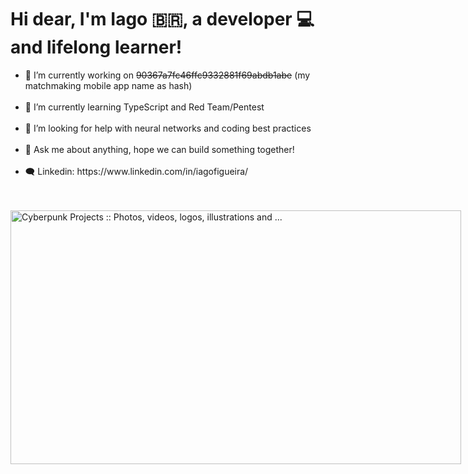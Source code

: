 <h1 align="left">Hi dear, I'm Iago 🇧🇷, a developer 💻 and lifelong learner! </h1>
<ul>
  <li>🔭 I’m currently working on <s>90367a7fc46ffc9332881f69abdb1abe</s> (my matchmaking mobile app name as hash)</li>
  <br>
  <li>🌱 I’m currently learning TypeScript and Red Team/Pentest</li>
  <br>
  <li>🤔 I’m looking for help with neural networks and coding best practices</li>
  <br>
  <li>💬 Ask me about anything, hope we can build something together!</li>
  <br>
  <li>🗨️ Linkedin: https://www.linkedin.com/in/iagofigueira/</li>
</ul>

<br>
<br>

<img src="https://i.pinimg.com/originals/f1/ed/a4/f1eda4768df8d8135c779772f2833e88.gif" jsaction="VQAsE" class="sFlh5c pT0Scc iPVvYb" style="max-width: 1400px; height: 406px; margin: 0px; width: 721px;" alt="Cyberpunk Projects :: Photos, videos, logos, illustrations and ..." jsname="kn3ccd">
